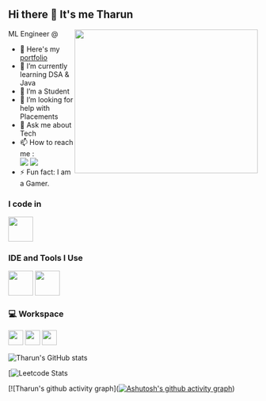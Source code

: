 ## Hi there 👋 It's me Tharun

ML Engineer @ 
<img align="right" width="370" height="290" src="">
- 🔭 Here's my [portfolio]()                                                 
- 🌱 I’m currently learning DSA & Java
- 👯 I’m a Student
- 🤔 I’m looking for help with Placements
- 💬 Ask me about Tech
- 📫 How to reach me :
<br /> [<img src="https://img.shields.io/badge/LinkedIn-0077B5?style=for-the-badge&logo=linkedin&logoColor=white" />](https://www.linkedin.com/in/tharun12/) [<img src="https://img.shields.io/badge/Gmail-D14836?style=for-the-badge&logo=gmail&logoColor=white" />](https://mail.google.com/mail/?view=cm&fs=1&to=its.thraun.012@gmail.com)
- ⚡ Fun fact: I am a Gamer.

### I code in
<img height="50" width="50" src="https://img.icons8.com/color/48/000000/python.png" /> 

### IDE and Tools I Use
<img height="50" width="50" src="https://img.icons8.com/color/48/000000/visual-studio-code-2019.png"/> <img height="50" width="50" src="https://img.icons8.com/color/48/000000/pycharm.png"/> 


### 💻 Workspace 
<img height="30" src="https://img.shields.io/badge/Windows-ASUS_ROG_G15-0078D6?style=for-the-badge&logo=windows&logoColor=white"/> <img height="30" src="https://img.shields.io/badge/NVIDIA-RTX3050-76B900?style=for-the-badge&logo=nvidia&logoColor=white"/>  <img height="30" src="https://img.shields.io/badge/AMD-Ryzen_7_6800H-ED1C24?style=for-the-badge&logo=amd&logoColor=white"/> 

![Tharun's GitHub stats](https://github-readme-stats-qlw5.vercel.app/api?username=Tharun-Exe&theme=dark&show_icons=true&&hide=issues,contribs)

[![Leetcode Stats]()

[![Tharun's github activity graph]([![Ashutosh's github activity graph](https://github-readme-activity-graph.vercel.app/graph?username=Tharun-Exe&bg_color=000000&color=ffffff&line=63e1e3&point=ffffff&area=true&hide_border=true)](https://github.com/ashutosh00710/github-readme-activity-graph))
